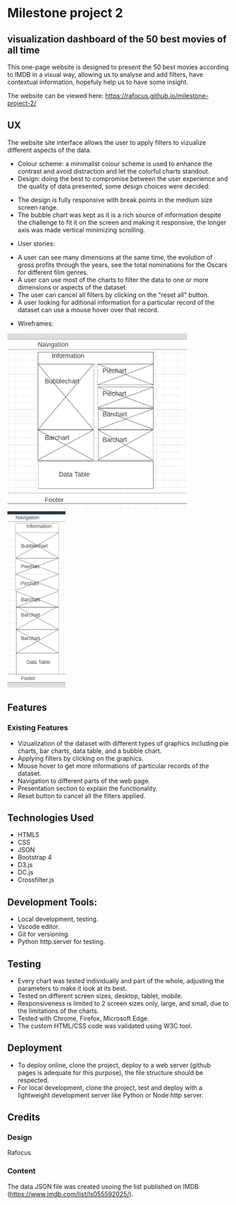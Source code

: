 # Milestone project 2
## visualization dashboard of the 50 best movies of all time

This one-page website is designed to present the 50 best movies according to IMDB in a visual way, allowing us to analyse and add filters, have contextual information, hopefuly help us to have some insight.

The website can be viewed here:
https://rafocus.github.io/milestone-project-2/

## UX

The website site interface allows the user to apply filters to vizualize different aspects of the data.

* Colour scheme: a minimalist colour scheme is used to enhance the contrast and avoid distraction and let the colorful charts standout.
* Design: doing the best to compromise between the user experience and the quality of data presented, some design choices were decided:
 - The design is fully responsive with break points in the medium size screen range.
 - The bubble chart was kept as it is a rich source of information despite the challenge to fit it on the screen and making it responsive, the longer axis was made vertical minimizing scrolling.

* User stories:

- A user can see many dimensions at the same time, the evolution of gross profits through the years, see the total nominations for the Oscars for different film genres.
- A user can use most of the charts to filter the data to one or more dimensions or aspects of the dataset.
- The user can cancel all filters by clicking on the "reset all" button.
- A user looking for aditional information for a particular record of the dataset can use a mouse hover over that record.

* Wireframes: 

<img src="static/wireframes/large.png" alt="desktop" height="400"/> <img src="static/wireframes/small.png" alt="mobile" height="400"/>

## Features

### Existing Features

* Vizualization of the dataset with different types of graphics including pie charts, bar charts, data table, and a bubble chart.
* Applying filters by clicking on the graphics.
* Mouse hover to get more informations of particular records of the dataset.
* Navigation to different parts of the web page.
* Presentation section to explain the functionality.
* Reset button to cancel all the filters applied.

## Technologies Used

* HTML5
* CSS
* JSON
* Bootstrap 4
* D3.js
* DC.js
* Crossfilter.js

## Development Tools:

* Local development, testing.
* Vscode editor.
* Git for versioning.
* Python http.server for testing.

## Testing

* Every chart was tested individually and part of the whole, adjusting the parameters to make it look at its best.
* Tested on different screen sizes, desktop, tablet, mobile.
* Responsiveness is limited to 2 screen sizes only, large, and small, due to the limitations of the charts.
* Tested with Chrome, Firefox, Microsoft Edge.
* The custom HTML/CSS code was validated using W3C tool.

## Deployment

- To deploy online, clone the project, deploy to a web server (github pages is adequate for this purpose), the file structure should be respected.
- For local development, clone the project, test and deploy with a lightweight development server like Python or Node http server.

## Credits

### Design

Rafocus

### Content

The data JSON file was created usoing the list published on IMDB (https://www.imdb.com/list/ls055592025/).